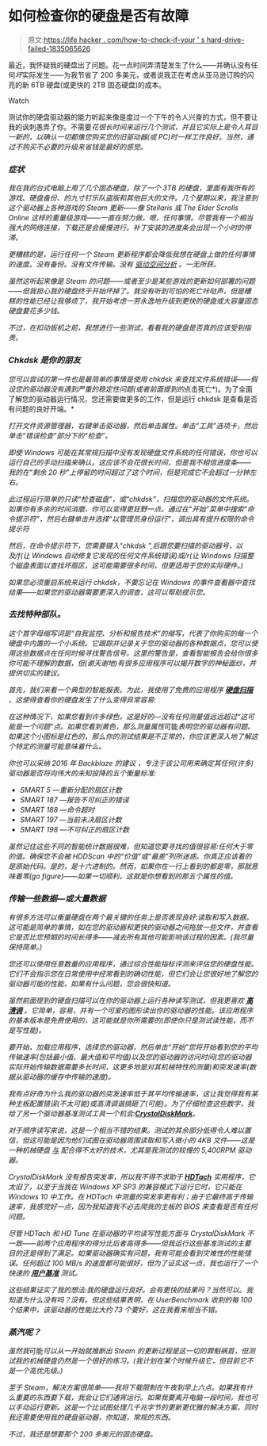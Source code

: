 # 如何检查你的硬盘是否有故障

> 原文:[https://life hacker . com/how-to-check-if-your ' s hard-drive-failed-1835065626](https://lifehacker.com/how-to-check-if-your-hard-drive-is-failing-1835065626)

最近，我怀疑我的硬盘出了问题。花一点时间弄清楚发生了什么——并确认没有任何*坏*实际发生——为我节省了 200 多美元，或者说我正在考虑从亚马逊订购的闪亮的新 6TB 硬盘(或更快的 2TB 固态硬盘)的成本。

Watch

测试你的硬盘驱动器的能力听起来像是度过一个下午的令人兴奋的方式，但不要让我的讽刺愚弄了你。不需要*花很长时间来运行几个测试，并且它实际上是令人耳目一新的，以确认一切都像您购买您的旧驱动器(或 PC)时一样工作良好。当然，通过不购买不必要的升级来省钱是最好的感觉。*

### *症状*

*我在我的台式电脑上用了几个固态硬盘，除了一个 3TB 的硬盘，里面有我所有的游戏、硬盘备份、的九寸钉乐队盗版和其他巨大的文件。几个星期以来，我注意到这个驱动器上各种游戏的 Steam 更新——像 *Stellaris* 或 *The Elder Scrolls Online* 这样的重量级游戏——一直在努力做，嗯，任何事情。尽管我有一个相当强大的网络连接，下载还是会缓慢进行。补丁安装的进度条会出现一个小时的停滞。*

*更糟糕的是，运行任何一个 Steam 更新程序都会降低我想在硬盘上做的任何事情的速度。没有备份。没有文件传输。没有 [驱动空间分析](https://lifehacker.com/find-out-whats-taking-up-space-on-your-windows-computer-1826717296) 。一无所获。*

*虽然这听起来像是 Steam 的问题——或者至少是某些游戏的更新如何部署的问题——但我担心我的硬盘终于开始坏掉了。我没有听到可怕的死亡咔哒声，但是糟糕的性能已经让我够烦了，我开始考虑一劳永逸地升级到更快的硬盘或大容量固态硬盘要花多少钱。*

*不过，在扣动扳机之前，我想进行一些测试，看看我的硬盘是否真的应该受到指责。*

### *Chkdsk 是你的朋友* 

*您可以尝试的第一件也是最简单的事情是使用 chkdsk 来查找文件系统错误——假设您的驱动器没有遇到严重的稳定性问题(或者前面提到的*点击死亡*)。为了全面了解您的驱动器运行情况，您还需要做更多的工作，但是运行 chkdsk 是查看是否有问题的良好开端。*

*打开文件资源管理器，右键单击驱动器，然后单击属性。单击“工具”选项卡，然后单击“错误检查”部分下的“检查”。*

*即使 Windows *可能*在其常规扫描中没有发现硬盘文件系统的任何错误，你也可以运行自己的手动扫描来确认。这应该不会花很长时间，但是我不相信进度条——我的在“剩余 20 秒”上停留的时间超过了这个时间，但是完成它不会超过一分钟左右。*

*此过程运行简单的只读“检查磁盘”，或“chkdsk”，扫描您的驱动器的文件系统。如果你有多余的时间消磨，你可以变得更狂野一点。通过在“开始”菜单中搜索“命令提示符”，然后右键单击并选择“以管理员身份运行”，调出具有提升权限的命令提示符*

*然后，在命令提示符下，您需要键入“chkdsk ”,后跟您要扫描的驱动器号，以及/f(让 Windows 自动修复它发现的任何文件系统错误)或/r(让 Windows 扫描整个磁盘表面以查找坏扇区，这可能需要很多时间，但更适用于您的实际硬件。)*

*如果您必须重启系统来运行 chkdsk，不要忘记在 Windows 的事件查看器中查找结果——如果您的驱动器需要更深入的调查，这可以帮助提示您。*

### *去找特种部队。*

*这个首字母缩写词是“自我监控、分析和报告技术”的缩写，代表了你购买的每一个硬盘中内置的一个小系统。它跟踪并记录关于您的驱动器的各种数据点，您可以使用这些数据点在任何时候寻找警告信号。这里的警告是，查看智能报告会给你很多你可能不理解的数据，但(谢天谢地)有很多应用程序可以揭开数字的神秘面纱，并提供切实的建议。*

*首先，我们来看一个典型的智能报表。为此，我使用了免费的应用程序 [**硬盘扫描**](http://hddscan.com/) ，这使得查看你的硬盘发生了什么变得异常容易:*

*在这种情况下，如果您看到许多绿色，这是好的—没有任何测量值远远超过“这可能是一个问题”点。如果您看到黄色，那么测量属性*可能*表明您的驱动器有问题。如果这个小图标是红色的，那么你的测试结果是不正常的，你应该更深入地了解这个特定的测量可能意味着什么。*

*你也可以采纳 2016 年 Backblaze 的建议 ，专注于该公司用来确定其任何(许多)驱动器是否将向伟大的未知投降的五个衡量标准:*

*   *SMART 5 —重新分配的扇区计数* 
*   *SMART 187 —报告不可纠正的错误* 
*   *SMART 188 —命令超时*
*   *SMART 197 —当前未决扇区计数* 
*   *SMART 198 —不可纠正的扇区计数* 

*虽然记住这些不同的智能统计数据很难，但知道您要寻找的值很容易:任何大于零的值。确保您不会被 HDDScan 中的“价值”或“最差”列所迷惑。你真正应该看的是原始代码。是的，是十六进制的。然而，如果你在一行上看到的都是零，那就意味着零(go figure)——如果一切顺利，这就是你想看到的那五个属性的值。*

### *传输一些数据—或大量数据*

*有很多方法可以衡量硬盘在两个最关键的任务上是否表现良好:读取和写入数据。这可能是简单的事情，如在您的驱动器和更快的驱动器之间拖放一些文件，并查看它是否比您预期的时间长得多——减去所有其他可能影响该过程的因素。(我尽量保持简单。)*

*您还可以使用任意数量的应用程序，通过综合性能指标评测来评估您的硬盘性能。它们不会指示您在日常使用中经常看到的确切性能，但它们会让您很好地了解您的驱动器可能的性能，如果有什么问题，您会很快知道。*

*虽然前面提到的硬盘扫描可以在你的驱动器上运行各种读写测试，但我更喜欢 [**高清调**](https://www.hdtune.com/download.html) 。它简单，容易，并有一个可爱的图形读出你的驱动器的性能。该应用程序的基本版本是免费使用的，这可能就是你所需要的(即使你只是测试读性能，而不是写性能)。*

*要开始，加载应用程序，选择您的驱动器，然后单击“开始”您将开始看到您的平均传输速率(包括最小值、最大值和平均值)以及您的驱动器的访问时间(您的驱动器实际开始传输数据需要多长时间，这更多地是对其机械特性的测量)和突发速率(数据从驱动器的缓存中传输的速度)。*

*我有点好奇为什么我的驱动器的突发速率低于其平均传输速率，这让我觉得我有某种主板配置错误(不太可能)或高清调谐搞砸了(可能)。为了仔细检查这些数字，我给了另一个驱动器基准测试工具一个机会:[**CrystalDiskMark**](https://crystalmark.info/en/download/)。*

*对于顺序读写来说，这是一个相当不错的结果。测试的其余部分低得令人难以置信，但这可能是因为他们试图在驱动器周围读取和写入微小的 4KB 文件——这是一种机械硬盘 [与](https://www.reddit.com/r/pcmasterrace/comments/9s8x4d/ssd_vs_hdd_speeds_via_crystal_disk_mark/) 配合得不太好的技术，尤其是我测试的较慢的 5,400RPM 驱动器。*

*CrystalDiskMark 没有报告突发率，所以我不得不求助于 [**HDTach**](https://www.techspot.com/downloads/6714-hdtach.html) 实用程序，它太旧了，以至于当我在 Windows XP SP3 的兼容模式下运行它时，它只能在 Windows 10 中工作。在 HDTach 中测量的突发率更有利；由于它最终高于传输速率，我感觉好一点，因为我知道我不必去爬我的主板的 BIOS 来查看是否有任何问题。*

*尽管 HDTach 和 HD Tune 在驱动器的平均读写性能方面与 CrystalDiskMark 不一致——前两个应用程序的得分比后者高得多——但我运行这些基准测试的主要目的还是得到了满足。如果驱动器确实有问题，我有可能会看到灾难性的性能错误。任何超过 100 MB/s 的速度都可能很好，但为了证实这一点，我也运行了一个快速的 [**用户基准**](https://www.userbenchmark.com/) 测试。*

*这些结果证实了我的想法:我的硬盘运行良好。会有更快的结果吗？当然可以。我知道为什么没有吗？没有。但这些结果表明，在 UserBenchmark 收到的每 100 个结果中，该驱动器的性能比大约 73 个要好，这在我看来相当不错。*

### *蒸汽呢？*

*虽然我*可能*可以从一开始就推断出 Steam 的更新过程是这一切的罪魁祸首，但测试我的机械硬盘仍然是一个很好的练习。(我计划在某个时候升级它，但目前它不是一个高优先级。)*

*至于 Steam，解决方案很简单——我将下载限制在午夜到早上六点。如果我有什么重要的东西要下载，我会让它们通宵运行。如果我要离开电脑一段时间，我也可以手动运行更新。这是一个比试图处理几千兆字节的更新更优雅的解决方案，同时我还需要使用我的硬盘驱动器，你知道，常规的东西。*

*不过，我还是想要那个 200 多美元的固态硬盘。*